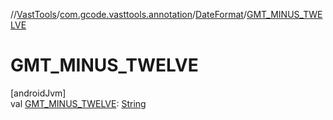 //[VastTools](../../../index.md)/[com.gcode.vasttools.annotation](../index.md)/[DateFormat](index.md)/[GMT_MINUS_TWELVE](-g-m-t_-m-i-n-u-s_-t-w-e-l-v-e.md)

# GMT_MINUS_TWELVE

[androidJvm]\
val [GMT_MINUS_TWELVE](-g-m-t_-m-i-n-u-s_-t-w-e-l-v-e.md): [String](https://developer.android.com/reference/kotlin/java/lang/String.html)
